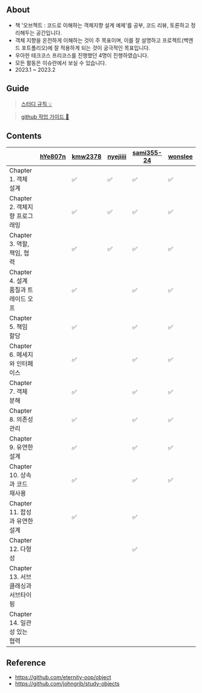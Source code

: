 
## About
- 책 '오브젝트 : 코드로 이해하는 객체지향 설계 예제'를 공부, 코드 리뷰, 토론하고 정리해두는 공간입니다.
- 객체 지향을 온전하게 이해하는 것이 주 목표이며, 이를 잘 설명하고 프로젝트(백엔드 포트폴리오)에 잘 적용하게 되는 것이 궁극적인 목표입니다.
- 우아한 테크코스 프리코스를 진행했던 4명이 진행하였습니다.
- 모든 활동은 이슈란에서 보실 수 있습니다. 
- 2023.1 ~ 2023.2

## Guide

> [스터디 규칙 :bulb:](https://github.com/wonslee/object-study/issues/1)

> [github 작업 가이드 :guide_dog:](https://github.com/wonslee/object-study/issues/2)


## Contents
|                           | [hYe807n](https://github.com/hYe807n) | [kmw2378](https://github.com/kmw2378) | [nyejiiii](https://github.com/nyejiiii) | [sami355-24](https://github.com/sami355-24)  | [wonslee](https://github.com/wonslee)    |
|---------------------------|---------------------------------------|---------------------------------------|---------------------------------------|-----------------------------------------------------------------------------------|-----|
| Chapter 1. 객체 설계          |                                       |                  ✅                     |               ✅                        |          ✅                                                                         |  ✅   |
| Chapter 2. 객체지향 프로그래밍     |                                       |               ✅                        |              ✅                         |            ✅                                                                       |   ✅  |
| Chapter 3. 역할, 책임, 협력     |                                       |               ✅                        |              ✅                         |            ✅                                                                       |   ✅  |
| Chapter 4. 설계 품질과 트레이드 오프 |                                       |              ✅                         |                                       |          ✅                                                                         |   ✅  |
| Chapter 5. 책임 할당          |                                       |              ✅                         |                                       |              ✅                                                                     |  ✅   |
| Chapter 6. 메세지와 인터페이스     |                                       |             ✅                          |                                       |                 ✅                                                                  |    ✅ |
| Chapter 7. 객체 분해          |                                       |                 ✅                      |                                       |                   ✅                                                                |    ✅ |
| Chapter 8. 의존성 관리         |                                       |                  ✅                     |                                       |                   ✅                                                                |  ✅   |
| Chapter 9. 유연한 설계         |                                       |                    ✅                   |                                       |                    ✅                                                               |   ✅  |
| Chapter 10. 상속과 코드 재사용    |                                       |                    ✅                   |                                       |                   ✅                                                                | ✅    |
| Chapter 11. 합성과 유연한 설계    |                                       |                      ✅                 |                                       |                 ✅                                                                  |     |
| Chapter 12. 다형성           |                                       |                                       |                                       |                       ✅                                                            |     |
| Chapter 13. 서브클래싱과 서브타이핑  |                                       |                                       |                                       |                                                                                   |     |
| Chapter 14. 일관성 있는 협력     |                                       |                                       |                                       |                                                                                   |     |

## Reference
- https://github.com/eternity-oop/object
- https://github.com/johngrib/study-objects
